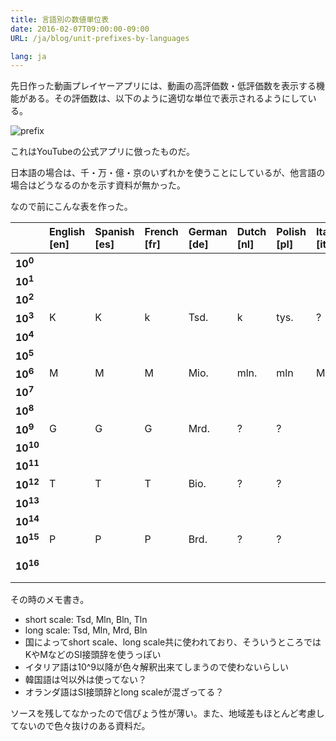 ```yaml
---
title: 言語別の数値単位表
date: 2016-02-07T09:00:00-09:00
URL: /ja/blog/unit-prefixes-by-languages

lang: ja
---
```


先日作った動画プレイヤーアプリには、動画の高評価数・低評価数を表示する機能がある。その評価数は、以下のように適切な単位で表示されるようにしている。

![prefix](/img/randomtube-unit-prefix.jpg)

これはYouTubeの公式アプリに倣ったものだ。

日本語の場合は、千・万・億・京のいずれかを使うことにしているが、他言語の場合はどうなるのかを示す資料が無かった。

なので前にこんな表を作った。

|                     | English [en] | Spanish [es] | French [fr] | German [de] | Dutch [nl] | Polish [pl] | Italian [it] | Japanese [ja] | Chinese(Simplified) [zh-hans] | Chinese(Traditional) [zh-hant]           | Korean [kr] | Vietnamese [vi] |
|:--------------------|:-------------|:-------------|:------------|:------------|:-----------|:------------|:-------------|:--------------|:------------------------------|:-----------------------------------------|:------------|:----------------|
| **10<sup>0</sup>**  |              |              |             |             |            |             |              |               |                               |                                          |             |                 |
| **10<sup>1</sup>**  |              |              |             |             |            |             |              |               |                               |                                          |             |                 |
| **10<sup>2</sup>**  |              |              |             |             |            |             |              |               |                               |                                          |             |                 |
| **10<sup>3</sup>**  | K            | K            | k           | Tsd.        | k          | tys.        | ?            | 千            | 千                            | 千                                       | 천          | N               |
| **10<sup>4</sup>**  |              |              |             |             |            |             |              | 万            | 万                            | 万                                       | 만          |                 |
| **10<sup>5</sup>**  |              |              |             |             |            |             |              |               |                               |                                          |             |                 |
| **10<sup>6</sup>**  | M            | M            | M           | Mio.        | mln.       | mln         | Mln          |               |                               |                                          |             | Tr              |
| **10<sup>7</sup>**  |              |              |             |             |            |             |              |               |                               |                                          |             |                 |
| **10<sup>8</sup>**  |              |              |             |             |            |             |              | 億            | 亿                            | 億                                       | 억          |                 |
| **10<sup>9</sup>**  | G            | G            | G           | Mrd.        | ?          | ?           | <none>       |               |                               |                                          |             | Tỷ              |
| **10<sup>10</sup>** |              |              |             |             |            |             |              |               |                               |                                          |             |                 |
| **10<sup>11</sup>** |              |              |             |             |            |             |              |               |                               |                                          |             |                 |
| **10<sup>12</sup>** | T            | T            | T           | Bio.        | ?          | ?           | <none>       | 兆            | 万亿                          | 兆 / 萬億                                | 조          |                 |
| **10<sup>13</sup>** |              |              |             |             |            |             |              |               |                               |                                          |             |                 |
| **10<sup>14</sup>** |              |              |             |             |            |             |              |               |                               |                                          |             |                 |
| **10<sup>15</sup>** | P            | P            | P           | Brd.        | ?          | ?           | <none>       |               |                               |                                          |             |                 |
| **10<sup>16</sup>** |              |              |             |             |            |             |              | 京            | 万万亿 (or 亿亿)              | 萬萬億 (or 億億) <br> 京(Only in Taiwan) | 경          |                 |

その時のメモ書き。

- short scale: Tsd, Mln, Bln, Tln
- long scale: Tsd, Mln, Mrd, Bln
- 国によってshort scale、long scale共に使われており、そういうところではKやMなどのSI接頭辞を使うっぽい
- イタリア語は10^9以降が色々解釈出来てしまうので使わないらしい
- 韓国語は억以外は使ってない？
- オランダ語はSI接頭辞とlong scaleが混ざってる？

ソースを残してなかったので信ぴょう性が薄い。また、地域差もほとんど考慮してないので色々抜けのある資料だ。
